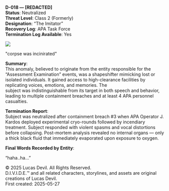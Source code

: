**D-018 — [REDACTED]**  
**Status**: Neutralized  
**Threat Level**: Class 2 (Formerly)  
**Designation**: “The Imitator”  
**Recovery Log**: APA Task Force   
**Termination Log Available**: Yes  


![](https://pbs.twimg.com/media/GqXAxGvWsAAypEz?format=jpg&name=large)

"corpse was incinirated"  


 **Summary**:  
This anomaly, believed to originate from the entity responsible for the “Assessment Examination” events, was a shapeshifter mimicking lost or isolated individuals. It gained access to high-clearance facilities by replicating voices, emotions, and memories. The  
 subject was indistinguishable from its target in both speech and behavior, leading to multiple containment breaches and at least 4 APA personnel casualties.  

 **Termination Report**:  
Subject was neutralized after containment breach #3 when APA Operator J. Kardos deployed experimental cryo-rounds followed by incendiary treatment. Subject responded with violent spasms and vocal distortions before collapsing. Post-mortem analysis revealed no internal organs — only a thick black fluid that immediately evaporated upon exposure to oxygen.  

**Final Words Recorded by Entity**:  

“haha..ha...”  



© 2025 Lucas Devil. All Rights Reserved.  
D.I.V.I.D.E.™ and all related characters, storylines, and assets are original creations of Lucas Devil.  
First created: 2025-05-27  
